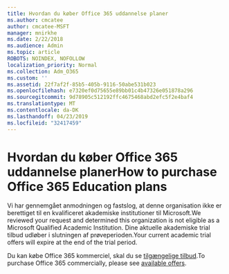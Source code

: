 ```yaml
---
title: Hvordan du køber Office 365 uddannelse planer
ms.author: cmcatee
author: cmcatee-MSFT
manager: mnirkhe
ms.date: 2/22/2018
ms.audience: Admin
ms.topic: article
ROBOTS: NOINDEX, NOFOLLOW
localization_priority: Normal
ms.collection: Adm_O365
ms.custom: ''
ms.assetid: 22f7af2f-85b5-405b-9116-50abe531b023
ms.openlocfilehash: e7320ef0d75655e89bb01c4b47326e051878a296
ms.sourcegitcommit: 9d78905c512192ffc4675468abd2efc5f2e4baf4
ms.translationtype: MT
ms.contentlocale: da-DK
ms.lasthandoff: 04/23/2019
ms.locfileid: "32417459"
---
```

# <a name="how-to-purchase-office-365-education-plans"></a><span data-ttu-id="d65d8-102">Hvordan du køber Office 365 uddannelse planer</span><span class="sxs-lookup"><span data-stu-id="d65d8-102">How to purchase Office 365 Education plans</span></span>

<span data-ttu-id="d65d8-103">Vi har gennemgået anmodningen og fastslog, at denne organisation ikke er berettiget til en kvalificeret akademiske institutioner til Microsoft.</span><span class="sxs-lookup"><span data-stu-id="d65d8-103">We reviewed your request and determined this organization is not eligible as a Microsoft Qualified Academic Institution.</span></span> <span data-ttu-id="d65d8-104">Dine aktuelle akademiske trial tilbud udløber i slutningen af prøveperioden.</span><span class="sxs-lookup"><span data-stu-id="d65d8-104">Your current academic trial offers will expire at the end of the trial period.</span></span>
  
<span data-ttu-id="d65d8-105">Du kan købe Office 365 kommerciel, skal du se [tilgængelige tilbud](https://go.microsoft.com/fwlink/p/?linkid=868433).</span><span class="sxs-lookup"><span data-stu-id="d65d8-105">To purchase Office 365 commercially, please see [available offers](https://go.microsoft.com/fwlink/p/?linkid=868433).</span></span>
  


